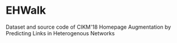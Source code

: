 # EHWalk
Dataset and source code of CIKM'18 Homepage Augmentation by Predicting Links in Heterogenous Networks
